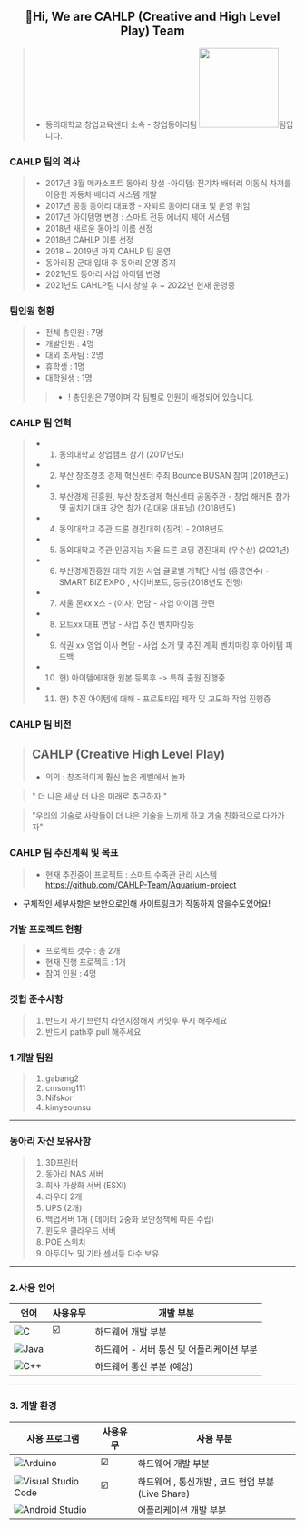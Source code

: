 ## <div align=center> 👋Hi, We are CAHLP (Creative and High Level Play) Team  </div>
> * 동의대학교 창업교육센터 소속 - 창업동아리팀 <img src = "https://user-images.githubusercontent.com/92977647/152990322-3746ab69-4796-4ed9-b747-45db6c510263.png" width="
140">팀입니다. 

### CAHLP 팀의 역사 
> * 2017년 3월 메카소프트 동아리 창설 -아이템:  전기차 배터리 이동식 차져를 이용한 자동차 배터리 시스템 개발 
> * 2017년 공동 동아리 대표장 - 자퇴로 동아리 대표 및 운영 위임 
> * 2017년 아이템명 변경 : 스마트 전등 에너지 제어 시스템 
> * 2018년 새로운 동아리 이름 선정 
> * 2018년 CAHLP 이름 선정 
> * 2018 ~ 2019년 까지 CAHLP 팀 운영 
> * 동아리장 군대 입대 후 동아리 운영 중지 
> * 2021년도 동아리 사업 아이템 변경 
> * 2021년도 CAHLP팀 다시 창설 후 ~ 2022년 현재 운영중 

### 팀인원 현황 
> * 전체 총인원 : 7명 
> * 개발인원 : 4명 
> * 대외 조사팀 : 2명 
> * 휴학생 : 1명
> * 대학원생 : 1명 
>>* ! 총인원은 7명이며 각 팀별로 인원이 배정되어 있습니다.

### CAHLP 팀 연혁 
>* 1. 동의대학교 창업캠프 참가 (2017년도) 
>* 2. 부산 창조경조 경제 혁신센터 주최 Bounce BUSAN 참여 (2018년도)
>* 3. 부산경제 진흥원, 부산 창조경제 혁신센터 공동주관 - 창업 해커톤 참가 및 골치기 대표 강연 참가 (김대웅 대표님) (2018년도)
>* 4. 동의대학교 주관 드론 경진대회 (장려) - 2018년도 
>* 5. 동의대학교 주관 인공지능 자율 드론 코딩 경진대회 (우수상) (2021년)
>* 6. 부산경제진흥원 대학 지원 사업 글로벌 개척단 사업 (홍콩연수) - SMART BIZ EXPO , 사이버포트, 등등(2018년도 진행)
>* 7. 서울 몬xx x스 - (이사) 면담 - 사업 아이템 관련 
>* 8. 요트xx 대표 면담 - 사업 추진 벤치마킹등 
>* 9. 식권 xx 영업 이사 면담 - 사업 소개 및 추진 계획 벤치마킹 후 아이템 피드백 
>* 10. 현) 아이템에대한 원본 등록후 -> 특허 출원 진행중 
>* 11. 현) 추진 아이템에 대해 - 프로토타입 제작 및 고도화 작업 진행중 

### CAHLP 팀 비전 
>## CAHLP (Creative High Level Play) 
> * 의의 : 창조적이게 훨신 높은 레벨에서 놀자 

> " 더 나은 세상 더 나은 미래로 추구하자 "

> "우리의 기술로 사람들이 더 나은 기술을 느끼게 하고 기술 친화적으로 다가가자"

### CAHLP 팀 추진계획 및 목표 
>* 현재 추진중이 프로젝트 : 스마트 수족관 관리 시스템 
https://github.com/CAHLP-Team/Aquarium-project
* 구체적인 세부사항은 보안으로인해 사이트링크가 작동하지 않을수도있어요! 

###  개발 프로젝트 현황 
> * 프로젝트 갯수 : 총 2개 
> * 현재 진행 프로젝트 : 1개 
> * 참여 인원 : 4명 

### 깃헙 준수사항

> 1. 반드시 자기 브런치 라인지정해서 커밋후 푸시 해주세요 
> 2. 반드시 path후 pull 해주세요 

### 1.개발 팀원 
> 1. gabang2
> 2. cmsong111
> 3. Nifskor
> 4. kimyeounsu
***
### 동아리 자산 보유사항 
> 1. 3D프린터 
> 2. 동아리 NAS 서버 
> 3. 회사 가상화 서버 (ESXI)
> 4. 라우터 2개 
> 5. UPS (2개) 
> 6. 백업서버 1개 ( 데이터 2중화 보안정책에 따른 수립) 
> 7. 윈도우 클라우드 서버 
> 8. POE 스위치 
> 9. 아두이노 및 기타 센서등 다수 보유 
***
### 2.사용 언어 
| 언어 | 사용유무 | 개발 부분|
| ------ | --  |----------- |
| 	![C](https://img.shields.io/badge/c-%2300599C.svg?style=for-the-badge&logo=c&logoColor=white) | ☑️  | 하드웨어 개발 부분   |
| ![Java](https://img.shields.io/badge/java-%23ED8B00.svg?style=for-the-badge&logo=java&logoColor=white) |   | 하드웨어 - 서버 통신 및 어플리케이션 부분  |
| ![C++](https://img.shields.io/badge/c++-%2300599C.svg?style=for-the-badge&logo=c%2B%2B&logoColor=white)|   | 하드웨어 통신 부분 (예상) |
***
### 3. 개발 환경 
| 사용 프로그램 | 사용유무 | 사용 부분 |
| ------ | --  |----------- |
| ![Arduino](https://img.shields.io/badge/-Arduino-00979D?style=for-the-badge&logo=Arduino&logoColor=white) | ☑️  | 하드웨어 개발 부분   |
| ![Visual Studio Code](https://img.shields.io/badge/Visual%20Studio%20Code-0078d7.svg?style=for-the-badge&logo=visual-studio-code&logoColor=white)|  ☑️  | 하드웨어 , 통신개발 , 코드 협업 부분(Live Share)  |
| ![Android Studio](https://img.shields.io/badge/Android%20Studio-3DDC84.svg?style=for-the-badge&logo=android-studio&logoColor=white)|   | 어플리케이션 개발 부분  |


